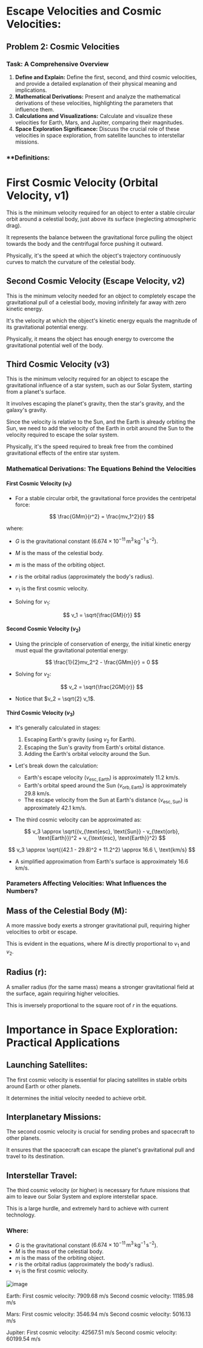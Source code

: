 # Escape Velocities and Cosmic Velocities: 

## Problem 2: Cosmic Velocities 


### **Task: A Comprehensive Overview**

1. **Define and Explain:** Define the first, second, and third cosmic velocities, and provide a detailed explanation of their physical meaning and implications.
2. **Mathematical Derivations:** Present and analyze the mathematical derivations of these velocities, highlighting the parameters that influence them.
3. **Calculations and Visualizations:** Calculate and visualize these velocities for Earth, Mars, and Jupiter, comparing their magnitudes.
4. **Space Exploration Significance:** Discuss the crucial role of these velocities in space exploration, from satellite launches to interstellar missions.

### **Definitions: 

# First Cosmic Velocity (Orbital Velocity, v1)

This is the minimum velocity required for an object to enter a stable circular orbit around a celestial body, just above its surface (neglecting atmospheric drag).

It represents the balance between the gravitational force pulling the object towards the body and the centrifugal force pushing it outward.

Physically, it's the speed at which the object's trajectory continuously curves to match the curvature of the celestial body.


## Second Cosmic Velocity (Escape Velocity, v2)

This is the minimum velocity needed for an object to completely escape the gravitational pull of a celestial body, moving infinitely far away with zero kinetic energy.

It's the velocity at which the object's kinetic energy equals the magnitude of its gravitational potential energy.

Physically, it means the object has enough energy to overcome the gravitational potential well of the body.


## Third Cosmic Velocity (v3)

This is the minimum velocity required for an object to escape the gravitational influence of a star system, such as our Solar System, starting from a planet's surface.

It involves escaping the planet's gravity, then the star's gravity, and the galaxy's gravity.

Since the velocity is relative to the Sun, and the Earth is already orbiting the Sun, we need to add the velocity of the Earth in orbit around the Sun to the velocity required to escape the solar system.

Physically, it's the speed required to break free from the combined gravitational effects of the entire star system.

### **Mathematical Derivations: The Equations Behind the Velocities**

#### **First Cosmic Velocity ($v_1$)**

- For a stable circular orbit, the gravitational force provides the centripetal force:

$$
\frac{GMm}{r^2} = \frac{mv_1^2}{r}
$$

where:
- $G$ is the gravitational constant ($6.674 \times 10^{-11} \, \text{m}^3 \, \text{kg}^{-1} \, \text{s}^{-2}$).
- $M$ is the mass of the celestial body.
- $m$ is the mass of the orbiting object.
- $r$ is the orbital radius (approximately the body's radius).
- $v_1$ is the first cosmic velocity.

- Solving for $v_1$:

$$
v_1 = \sqrt{\frac{GM}{r}}
$$

#### **Second Cosmic Velocity ($v_2$)**

- Using the principle of conservation of energy, the initial kinetic energy must equal the gravitational potential energy:

$$
\frac{1}{2}mv_2^2 - \frac{GMm}{r} = 0
$$

- Solving for $v_2$:

$$
v_2 = \sqrt{\frac{2GM}{r}}
$$

- Notice that $v_2 = \sqrt{2} v_1$.

#### **Third Cosmic Velocity ($v_3$)**


- It's generally calculated in stages:
  1. Escaping Earth's gravity (using $v_2$ for Earth).
  2. Escaping the Sun's gravity from Earth's orbital distance.
  3. Adding the Earth's orbital velocity around the Sun.

- Let's break down the calculation:
  - Earth's escape velocity ($v_{\text{esc}, \text{Earth}}$) is approximately 11.2 km/s.
  - Earth's orbital speed around the Sun ($v_{\text{orb}, \text{Earth}}$) is approximately 29.8 km/s.
  - The escape velocity from the Sun at Earth's distance ($v_{\text{esc}, \text{Sun}}$) is approximately 42.1 km/s.

- The third cosmic velocity can be approximated as:

$$
v_3 \approx \sqrt{(v_{\text{esc}, \text{Sun}} - v_{\text{orb}, \text{Earth}})^2 + v_{\text{esc}, \text{Earth}}^2}
$$

$$
v_3 \approx \sqrt{(42.1 - 29.8)^2 + 11.2^2} \approx 16.6 \, \text{km/s}
$$

- A simplified approximation from Earth's surface is approximately 16.6 km/s.

### **Parameters Affecting Velocities: What Influences the Numbers?**


## Mass of the Celestial Body (M):

A more massive body exerts a stronger gravitational pull, requiring higher velocities to orbit or escape.

This is evident in the equations, where $M$ is directly proportional to $v_1$ and $v_2$.

## Radius (r):

A smaller radius (for the same mass) means a stronger gravitational field at the surface, again requiring higher velocities.

This is inversely proportional to the square root of $r$ in the equations.

# Importance in Space Exploration: Practical Applications

## Launching Satellites:

The first cosmic velocity is essential for placing satellites in stable orbits around Earth or other planets.

It determines the initial velocity needed to achieve orbit.

## Interplanetary Missions:

The second cosmic velocity is crucial for sending probes and spacecraft to other planets.

It ensures that the spacecraft can escape the planet's gravitational pull and travel to its destination.

## Interstellar Travel:

The third cosmic velocity (or higher) is necessary for future missions that aim to leave our Solar System and explore interstellar space.

This is a large hurdle, and extremely hard to achieve with current technology.

### Where:

- $G$ is the gravitational constant ($6.674 \times 10^{-11} \, \text{m}^3 \, \text{kg}^{-1} \, \text{s}^{-2}$).
- $M$ is the mass of the celestial body.
- $m$ is the mass of the orbiting object.
- $r$ is the orbital radius (approximately the body's radius).
- $v_1$ is the first cosmic velocity.

![image](https://github.com/user-attachments/assets/4858b1f2-83eb-4549-85b6-568f58dc9277)

Earth:
  First cosmic velocity: 7909.68 m/s
  Second cosmic velocity: 11185.98 m/s
  
Mars:
  First cosmic velocity: 3546.94 m/s
  Second cosmic velocity: 5016.13 m/s
  
Jupiter:
  First cosmic velocity: 42567.51 m/s
  Second cosmic velocity: 60199.54 m/s
